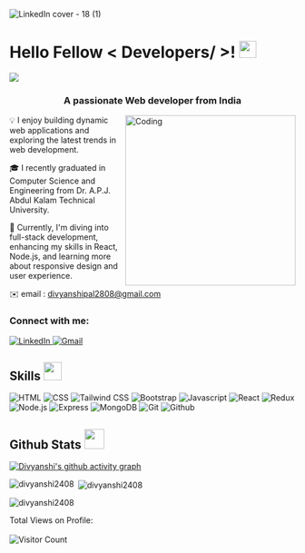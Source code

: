 ![LinkedIn cover - 18 (1)](https://github.com/user-attachments/assets/a6c4d31a-c58c-4ed3-a7c0-970707a4ed7b)

<h1> Hello Fellow < Developers/ >! <img src = "https://raw.githubusercontent.com/MartinHeinz/MartinHeinz/master/wave.gif" width = 30px> </h1>
<p align='center'>
</p>

<p>
  <a href="https://github.com/DenverCoder1/readme-typing-svg"><img src="https://readme-typing-svg.herokuapp.com?&font=IBM+Plex+Sans&color=abcdef&size=20&lines=Welcome+to+my+GitHub+Profile!;I'm+a+Web+Developer;I'm+a+Computer+Science+engineer" /></a>
</p>

<h3 align="center">A passionate Web developer from India</h3>

<img align="right" alt="Coding" width="300" src="https://user-images.githubusercontent.com/74038190/221352975-94759904-aa4c-4032-a8ab-b546efb9c478.gif">
 


💡 I enjoy building dynamic web applications and exploring the latest trends in web development.

🎓 I recently graduated in Computer Science and Engineering from Dr. A.P.J. Abdul Kalam Technical University.

🌱 Currently, I'm diving into full-stack development, enhancing my skills in React, Node.js, and learning more about responsive design and user experience.

 ✉️  email : divyanshipal2808@gmail.com 
                                                

<h3 align="left">Connect with me:</h3>
 
<a href="https://linkedin.com/in/www.linkedin.com/in/divyanshi-pal-b66133210" target="_blank">
    <img alt="LinkedIn" src="https://img.shields.io/badge/Gmail-red?style=for-the-badge&logo=linkedin&logoColor=white">
  </a> 
 
<a href="divyanshi2808@gmail.com" target="_blank">
    <img alt="Gmail" src="https://img.shields.io/badge/LinkedIn-0077B5?style=for-the-badge&logo=linkedin&logoColor=white">
  </a> 

<h2> Skills <img src = "https://media2.giphy.com/media/QssGEmpkyEOhBCb7e1/giphy.gif?cid=ecf05e47a0n3gi1bfqntqmob8g9aid1oyj2wr3ds3mg700bl&rid=giphy.gif" width = 32px> </h2>
 <p>
     <a>
    <img alt="HTML" src="https://img.shields.io/badge/-HTML5-E34F26?style=for-the-badge&logo=HTML&logoColor=white">
  
   <a>
    <img alt="CSS" src="https://img.shields.io/badge/-CSS3-1572B6?style=for-the-badge&logo=CSS&logoColor=white">
  </a>
  <a>
    <img alt="Tailwind CSS" src="https://img.shields.io/badge/-Tailwind_CSS-38B2AC?style=for-the-badge&logo=tailwind-css&logoColor=white">
</a>
<a>
    <img alt="Bootstrap" src="https://img.shields.io/badge/-Bootstrap-7952B3?style=for-the-badge&logo=bootstrap&logoColor=white">
</a>
 <a>
    <img alt="Javascript" src="https://img.shields.io/badge/-JavaScript-yellow?style=for-the-badge&logo=javascript&logoColor=white">
  
  </a>
 <a>
    <img alt="React" src="https://img.shields.io/badge/-React-61DAFB?style=for-the-badge&logo=react&logoColor=white">
</a>
<a>
    <img alt="Redux" src="https://img.shields.io/badge/-Redux-764ABC?style=for-the-badge&logo=redux&logoColor=white">
</a>
<a>
    <img alt="Node.js" src="https://img.shields.io/badge/-Node.js-339933?style=for-the-badge&logo=node.js&logoColor=white">
</a>
<a>
    <img alt="Express" src="https://img.shields.io/badge/-Express-000000?style=for-the-badge&logo=express&logoColor=white">
</a>
<a>
    <img alt="MongoDB" src="https://img.shields.io/badge/-MongoDB-47A248?style=for-the-badge&logo=mongodb&logoColor=white">
</a>


   <a>
    <img alt="Git" src="https://img.shields.io/badge/-Git-red?style=for-the-badge&logo=git&logoColor=white">
   </a>
    <a>
    <img alt="Github" src="https://img.shields.io/badge/-GitHub-brown?style=for-the-badge&logo=github&logoColor=white">
  </a>
     
  </p>

<h2> Github Stats  <img src = "https://i.pinimg.com/originals/65/c4/f4/65c4f452571be1261e9c623f7da488ac.gif" width = 35px> </h2>
 
  <a href="https://github.com/divyanshi2408"></a>
    [![Divyanshi's github activity graph](https://github-readme-activity-graph.vercel.app/graph?username=Divyanshi2408&bg_color=1a1b27&color=38bdae&line=bf91f3&point=70a5fd&area=true&hide_border=true)](https://github.com/Divyanshi2408/github-readme-activity-graph)

<p><img align="left" src="https://github-readme-stats.vercel.app/api/top-langs?username=divyanshi2408&show_icons=true&locale=en&layout=compact&theme=tokyonight" alt="divyanshi2408" /></p>



<p>&nbsp;<img align="center" src="https://github-readme-stats.vercel.app/api?username=divyanshi2408&show_icons=true&locale=en&theme=tokyonight" alt="divyanshi2408" /></p>



<p><img align="center" src="https://github-readme-streak-stats.herokuapp.com/?user=divyanshi2408&&theme=tokyonight" alt="divyanshi2408" /></p>

 Total Views on Profile:<br><br>
![Visitor Count](https://profile-counter.glitch.me/Divyanshi2408/count.svg)

